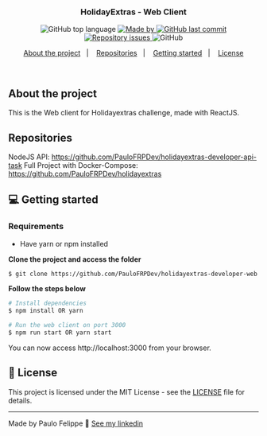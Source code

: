 <h3 align="center">
  HolidayExtras - Web Client
</h3>

<p align="center">
  <img alt="GitHub top language" src="https://img.shields.io/github/languages/top/PauloFRPDev/holidayextras-developer-web">

  <a href="https://www.linkedin.com/in/paulo-felippe-ribeiro-pinheiro/" target="_blank" rel="noopener noreferrer">
    <img alt="Made by" src="https://img.shields.io/badge/made%20by-Paulo%20Felippe-%23FF9000">
  </a>

  <a href="https://github.com/PauloFRPDev/holidayextras-developer-web/commits/main">
    <img alt="GitHub last commit" src="https://img.shields.io/github/last-commit/PauloFRPDev/holidayextras-developer-web">
  </a>

  <a href="https://github.com/PauloFRPDev/holidayextras-developer-web/issues">
    <img alt="Repository issues" src="https://img.shields.io/github/issues/PauloFRPDev/holidayextras-developer-web?color=%23FF9000">
  </a>

  <img alt="GitHub" src="https://img.shields.io/github/license/PauloFRPDev/holidayextras-developer-web?color=%23FF9000">
</p>

<p align="center">
  <a href="#%EF%B8%8F-about-the-project">About the project</a>&nbsp;&nbsp;&nbsp;|&nbsp;&nbsp;&nbsp;
  <a href="#-repositories">Repositories</a>&nbsp;&nbsp;&nbsp;|&nbsp;&nbsp;&nbsp;
  <a href="#-getting-started">Getting started</a>&nbsp;&nbsp;&nbsp;|&nbsp;&nbsp;&nbsp;
  <a href="#-license">License</a>
</p>

</br>

## About the project

This is the Web client for Holidayextras challenge, made with ReactJS.

## Repositories

NodeJS API: https://github.com/PauloFRPDev/holidayextras-developer-api-task
Full Project with Docker-Compose: https://github.com/PauloFRPDev/holidayextras

## 💻 Getting started

### Requirements

- Have yarn or npm installed

**Clone the project and access the folder**

```bash
$ git clone https://github.com/PauloFRPDev/holidayextras-developer-web && cd holidayextras-developer-web
```

**Follow the steps below**

```bash
# Install dependencies
$ npm install OR yarn

# Run the web client on port 3000
$ npm run start OR yarn start
```

You can now access http://localhost:3000 from your browser.

## 📝 License

This project is licensed under the MIT License - see the [LICENSE](LICENSE) file for details.

---

Made by Paulo Felippe 👋 [See my linkedin](https://www.linkedin.com/in/paulo-felippe-ribeiro-pinheiro/)
